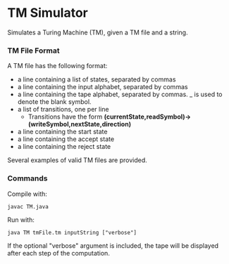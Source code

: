 # TM Simulator
Simulates a Turing Machine (TM), given a TM file and a string.

### TM File Format
A TM file has the following format:

- a line containing a list of states, separated by commas
- a line containing the input alphabet, separated by commas
- a line containing the tape alphabet, separated by commas. _ is used to denote the blank symbol.
- a list of transitions, one per line
  - Transitions have the form **(currentState,readSymbol)->(writeSymbol,nextState,direction)**
- a line containing the start state
- a line containing the accept state
- a line containing the reject state

Several examples of valid TM files are provided.

### Commands
Compile with:
```
javac TM.java
```
Run with:
```
java TM tmFile.tm inputString ["verbose"]
```
If the optional "verbose" argument is included, the tape will be displayed after each step of the computation.
